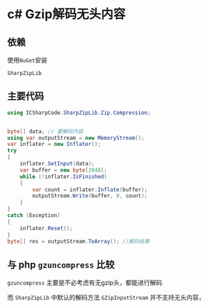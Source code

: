 # c# Gzip解码无头内容

## 依赖

使用`NuGet`安装
```
SharpZipLib
```

## 主要代码

```c#
using ICSharpCode.SharpZipLib.Zip.Compression;


byte[] data; // 要解码内容
using var outputStream = new MemoryStream();
var inflater = new Inflater();
try
{
    inflater.SetInput(data);
    var buffer = new byte[2048];
    while (!inflater.IsFinished)
    {
        var count = inflater.Inflate(buffer);
        outputStream.Write(buffer, 0, count);
    }
}
catch (Exception)
{
    inflater.Reset();
}
byte[] res = outputStream.ToArray(); //解码结果
```

## 与 php `gzuncompress` 比较

`gzuncompress` 主要是不必考虑有无gzip头，都能进行解码

而 `SharpZipLib` 中默认的解码方法 `GZipInputStream` 并不支持无头内容， 
